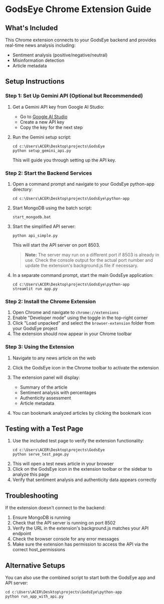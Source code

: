 # GodsEye Chrome Extension Guide

## What's Included
This Chrome extension connects to your GodsEye backend and provides real-time news analysis including:
- Sentiment analysis (positive/negative/neutral)
- Misinformation detection
- Article metadata

## Setup Instructions

### Step 1: Set Up Gemini API (Optional but Recommended)
1. Get a Gemini API key from Google AI Studio:
   - Go to [Google AI Studio](https://aistudio.google.com/app/apikey)
   - Create a new API key
   - Copy the key for the next step

2. Run the Gemini setup script:
   ```
   cd c:\Users\ACER\Desktop\projects\GodsEye
   python setup_gemini_api.py
   ```
   This will guide you through setting up the API key.

### Step 2: Start the Backend Services
1. Open a command prompt and navigate to your GodsEye python-app directory:
   ```
   cd c:\Users\ACER\Desktop\projects\GodsEye\python-app
   ```

2. Start MongoDB using the batch script:
   ```
   start_mongodb.bat
   ```

3. Start the simplified API server:
   ```
   python api_simple.py
   ```
   This will start the API server on port 8503.

   > **Note:** The server may run on a different port if 8503 is already in use. Check the console output for the actual port number and update the extension's background.js file if necessary.

4. In a separate command prompt, start the main GodsEye application:
   ```
   cd c:\Users\ACER\Desktop\projects\GodsEye\python-app
   streamlit run app.py
   ```

### Step 2: Install the Chrome Extension
1. Open Chrome and navigate to `chrome://extensions`
2. Enable "Developer mode" using the toggle in the top-right corner
3. Click "Load unpacked" and select the `browser-extension` folder from your GodsEye project
4. The extension should now appear in your Chrome toolbar

### Step 3: Using the Extension
1. Navigate to any news article on the web
2. Click the GodsEye icon in the Chrome toolbar to activate the extension
3. The extension panel will display:
   - Summary of the article
   - Sentiment analysis with percentages
   - Authenticity assessment
   - Article metadata

4. You can bookmark analyzed articles by clicking the bookmark icon

## Testing with a Test Page
1. Use the included test page to verify the extension functionality:
   ```
   cd c:\Users\ACER\Desktop\projects\GodsEye
   python serve_test_page.py
   ```
2. This will open a test news article in your browser
3. Click on the GodsEye icon in the extension toolbar or the sidebar to analyze this page
4. Verify that sentiment analysis and authenticity data appears correctly

## Troubleshooting
If the extension doesn't connect to the backend:
1. Ensure MongoDB is running
2. Check that the API server is running on port 8502
3. Verify the URL in the extension's background.js matches your API endpoint
4. Check the browser console for any error messages
5. Make sure the extension has permission to access the API via the correct host_permissions

## Alternative Setups
You can also use the combined script to start both the GodsEye app and API server:
```
cd c:\Users\ACER\Desktop\projects\GodsEye\python-app
python run_app_with_api.py
```
